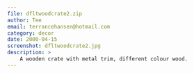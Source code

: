 ```yaml
---
file: dfltwoodcrate2.zip
author: Tee
email: terrancehansen@hotmail.com
category: decor
date: 2000-04-15
screenshot: dfltwoodcrate2.jpg
description: >
    A wooden crate with metal trim, different colour wood.
---
```

